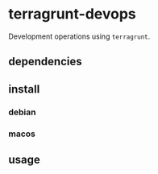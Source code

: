 # terragrunt-devops

Development operations using `terragrunt`.

## dependencies

[//]: # (todo: dependencies)

## install

### debian

[//]: # (todo: debian install)

### macos

[//]: # (todo: macos install)

## usage

[//]: # (todo: usage)
